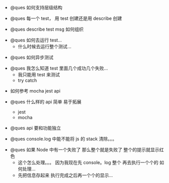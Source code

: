 -   @ques 如何支持层级结构

*   @ques 每一个 test， 用 test 创建还是用 describe 创建

-   @ques describe test msg 如何组织

*   @ques 如何去运行 test...
    -   什么时候去运行整个测试...

-   @ques 如何异步测试

*   @ques 我怎么知道 test 里面几个成功几个失败...
    -   我只能用 test 来测试
    *   try catch

-   如何参考 mocha jest api

*   @ques 什么样的 api 简单 易于拓展

    -   jest
    -   mocha

*   @ques api 要和功能独立

-   @ques console.log 中能不能将 js 的 stack 清除。。。

*   @ques 如果 Node 中有一个失败了 那么整个就是失败了 整个的提示就显示红色
    -   这个怎么处理。。。 因为我现在先 console。log 整个 再去执行一个个的 如何处理...
    *   先把信息存起来 执行完成之后再一个个的显示...
